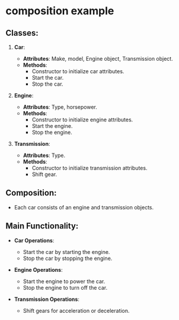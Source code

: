 # composition example
## Classes:

1. **Car**:
    - **Attributes**: Make, model, Engine object, Transmission object.
    - **Methods**:
        - Constructor to initialize car attributes.
        - Start the car.
        - Stop the car.

2. **Engine**:
    - **Attributes**: Type, horsepower.
    - **Methods**:
        - Constructor to initialize engine attributes.
        - Start the engine.
        - Stop the engine.

3. **Transmission**:
    - **Attributes**: Type.
    - **Methods**:
        - Constructor to initialize transmission attributes.
        - Shift gear.

## Composition:
- Each car consists of an engine and transmission objects.

## Main Functionality:
- **Car Operations**:
    - Start the car by starting the engine.
    - Stop the car by stopping the engine.

- **Engine Operations**:
    - Start the engine to power the car.
    - Stop the engine to turn off the car.

- **Transmission Operations**:
    - Shift gears for acceleration or deceleration.
